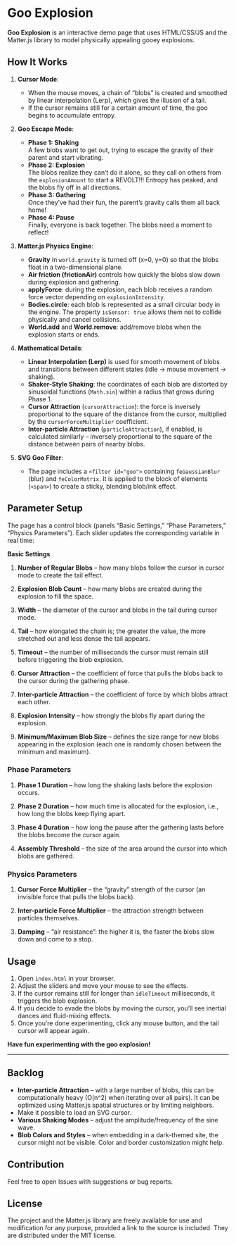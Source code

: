 # Goo Explosion

**Goo Explosion** is an interactive demo page that uses HTML/CSS/JS and the Matter.js library to model physically appealing gooey explosions.

## How It Works

1. **Cursor Mode**:

   - When the mouse moves, a chain of “blobs” is created and smoothed by linear interpolation (Lerp), which gives the illusion of a tail.
   - If the cursor remains still for a certain amount of time, the goo begins to accumulate entropy.

2. **Goo Escape Mode**:

   - **Phase 1: Shaking**  
     A few blobs want to get out, trying to escape the gravity of their parent and start vibrating.
   - **Phase 2: Explosion**  
     The blobs realize they can’t do it alone, so they call on others from the `explosionAmount` to start a REVOLT!!! Entropy has peaked, and the blobs fly off in all directions.
   - **Phase 3: Gathering**  
     Once they’ve had their fun, the parent’s gravity calls them all back home!
   - **Phase 4: Pause**  
     Finally, everyone is back together. The blobs need a moment to reflect!

3. **Matter.js Physics Engine**:

   - **Gravity** in `world.gravity` is turned off (x=0, y=0) so that the blobs float in a two-dimensional plane.
   - **Air friction (frictionAir)** controls how quickly the blobs slow down during explosion and gathering.
   - **applyForce**: during the explosion, each blob receives a random force vector depending on `explosionIntensity`.
   - **Bodies.circle**: each blob is represented as a small circular body in the engine. The property `isSensor: true` allows them not to collide physically and cancel collisions.
   - **World.add** and **World.remove**: add/remove blobs when the explosion starts or ends.

4. **Mathematical Details**:

   - **Linear Interpolation (Lerp)** is used for smooth movement of blobs and transitions between different states (idle → mouse movement → shaking).
   - **Shaker-Style Shaking**: the coordinates of each blob are distorted by sinusoidal functions (`Math.sin`) within a radius that grows during Phase 1.
   - **Cursor Attraction** (`cursorAttraction`): the force is inversely proportional to the square of the distance from the cursor, multiplied by the `cursorForceMultiplier` coefficient.
   - **Inter-particle Attraction** (`particleAttraction`), if enabled, is calculated similarly – inversely proportional to the square of the distance between pairs of nearby blobs.

5. **SVG Goo Filter**:

   - The page includes a `<filter id="goo">` containing `feGaussianBlur` (blur) and `feColorMatrix`. It is applied to the block of elements (`<span>`) to create a sticky, blending blob/ink effect.

## Parameter Setup

The page has a control block (panels “Basic Settings,” “Phase Parameters,” “Physics Parameters”). Each slider updates the corresponding variable in real time:

**Basic Settings**

1. **Number of Regular Blobs** – how many blobs follow the cursor in cursor mode to create the tail effect.

2. **Explosion Blob Count** – how many blobs are created during the explosion to fill the space.

3. **Width** – the diameter of the cursor and blobs in the tail during cursor mode.

4. **Tail** – how elongated the chain is; the greater the value, the more stretched out and less dense the tail appears.

5. **Timeout** – the number of milliseconds the cursor must remain still before triggering the blob explosion.

6. **Cursor Attraction** – the coefficient of force that pulls the blobs back to the cursor during the gathering phase.

7. **Inter-particle Attraction** – the coefficient of force by which blobs attract each other.

8. **Explosion Intensity** – how strongly the blobs fly apart during the explosion.

9. **Minimum/Maximum Blob Size** – defines the size range for new blobs appearing in the explosion (each one is randomly chosen between the minimum and maximum).

### Phase Parameters

1. **Phase 1 Duration** – how long the shaking lasts before the explosion occurs.

2. **Phase 2 Duration** – how much time is allocated for the explosion, i.e., how long the blobs keep flying apart.

3. **Phase 4 Duration** – how long the pause after the gathering lasts before the blobs become the cursor again.

4. **Assembly Threshold** – the size of the area around the cursor into which blobs are gathered.

### Physics Parameters

1. **Cursor Force Multiplier** – the “gravity” strength of the cursor (an invisible force that pulls the blobs back).

2. **Inter-particle Force Multiplier** – the attraction strength between particles themselves.

3. **Damping** – “air resistance”: the higher it is, the faster the blobs slow down and come to a stop.

## Usage

1. Open `index.html` in your browser.
2. Adjust the sliders and move your mouse to see the effects.
3. If the cursor remains still for longer than `idleTimeout` milliseconds, it triggers the blob explosion.
4. If you decide to evade the blobs by moving the cursor, you’ll see inertial dances and fluid-mixing effects.
5. Once you’re done experimenting, click any mouse button, and the tail cursor will appear again.

**Have fun experimenting with the goo explosion!**

---

## Backlog

- **Inter-particle Attraction** – with a large number of blobs, this can be computationally heavy (O(n^2) when iterating over all pairs). It can be optimized using Matter.js spatial structures or by limiting neighbors.
- Make it possible to load an SVG cursor.
- **Various Shaking Modes** – adjust the amplitude/frequency of the sine wave.
- **Blob Colors and Styles** – when embedding in a dark-themed site, the cursor might not be visible. Color and border customization might help.

## Contribution

Feel free to open Issues with suggestions or bug reports.

## License

The project and the Matter.js library are freely available for use and modification for any purpose, provided a link to the source is included. They are distributed under the MIT license.